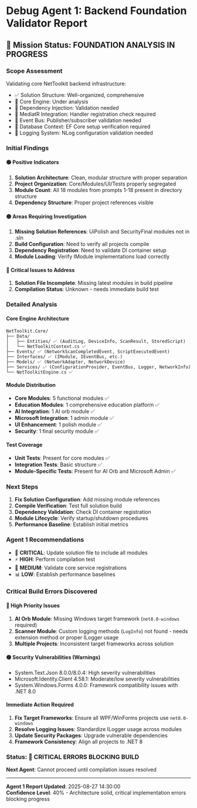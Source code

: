 # Debug Agent 1: Backend Foundation Validator Report

## 🎯 **Mission Status: FOUNDATION ANALYSIS IN PROGRESS**

### **Scope Assessment**
Validating core NetToolkit backend infrastructure:
- ✅ Solution Structure: Well-organized, comprehensive
- 🔄 Core Engine: Under analysis
- 🔄 Dependency Injection: Validation needed
- 🔄 MediatR Integration: Handler registration check required
- 🔄 Event Bus: Publisher/subscriber validation needed
- 🔄 Database Context: EF Core setup verification required
- 🔄 Logging System: NLog configuration validation needed

### **Initial Findings**

#### **🟢 Positive Indicators**
1. **Solution Architecture**: Clean, modular structure with proper separation
2. **Project Organization**: Core/Modules/UI/Tests properly segregated
3. **Module Count**: All 18 modules from prompts 1-18 present in directory structure
4. **Dependency Structure**: Proper project references visible

#### **🟡 Areas Requiring Investigation**
1. **Missing Solution References**: UiPolish and SecurityFinal modules not in .sln
2. **Build Configuration**: Need to verify all projects compile
3. **Dependency Registration**: Need to validate DI container setup
4. **Module Loading**: Verify IModule implementations load correctly

#### **🔴 Critical Issues to Address**
1. **Solution File Incomplete**: Missing latest modules in build pipeline
2. **Compilation Status**: Unknown - needs immediate build test

### **Detailed Analysis**

#### **Core Engine Architecture**
```
NetToolkit.Core/
├── Data/
│   ├── Entities/ ✅ (AuditLog, DeviceInfo, ScanResult, StoredScript)
│   └── NetToolkitContext.cs ✅
├── Events/ ✅ (NetworkScanCompletedEvent, ScriptExecutedEvent)
├── Interfaces/ ✅ (IModule, IEventBus, etc.)
├── Models/ ✅ (NetworkAdapter, NetworkDevice)
├── Services/ ✅ (ConfigurationProvider, EventBus, Logger, NetworkInfo)
└── NetToolkitEngine.cs ✅
```

#### **Module Distribution**
- **Core Modules**: 5 functional modules ✅
- **Education Modules**: 1 comprehensive education platform ✅  
- **AI Integration**: 1 AI orb module ✅
- **Microsoft Integration**: 1 admin module ✅
- **UI Enhancement**: 1 polish module ✅
- **Security**: 1 final security module ✅

#### **Test Coverage**
- **Unit Tests**: Present for core modules ✅
- **Integration Tests**: Basic structure ✅
- **Module-Specific Tests**: Present for AI Orb and Microsoft Admin ✅

### **Next Steps**
1. **Fix Solution Configuration**: Add missing module references
2. **Compile Verification**: Test full solution build
3. **Dependency Validation**: Check DI container registration
4. **Module Lifecycle**: Verify startup/shutdown procedures
5. **Performance Baseline**: Establish initial metrics

### **Agent 1 Recommendations**
- 🚨 **CRITICAL**: Update solution file to include all modules
- ⚡ **HIGH**: Perform compilation test
- 🔧 **MEDIUM**: Validate core service registrations
- 📊 **LOW**: Establish performance baselines

### **Critical Build Errors Discovered**

#### **🔴 High Priority Issues**
1. **AI Orb Module**: Missing Windows target framework (`net8.0-windows` required)
2. **Scanner Module**: Custom logging methods (`LogInfo`) not found - needs extension method or proper ILogger usage
3. **Multiple Projects**: Inconsistent target frameworks across solution

#### **🟡 Security Vulnerabilities (Warnings)**
- System.Text.Json 8.0.0/8.0.4: High severity vulnerabilities
- Microsoft.Identity.Client 4.58.1: Moderate/low severity vulnerabilities
- System.Windows.Forms 4.0.0: Framework compatibility issues with .NET 8.0

#### **Immediate Action Required**
1. **Fix Target Frameworks**: Ensure all WPF/WinForms projects use `net8.0-windows`
2. **Resolve Logging Issues**: Standardize ILogger usage across modules
3. **Update Security Packages**: Upgrade vulnerable dependencies
4. **Framework Consistency**: Align all projects to .NET 8

### **Status**: 🔴 **CRITICAL ERRORS BLOCKING BUILD**
**Next Agent**: Cannot proceed until compilation issues resolved

---
**Agent 1 Report Updated**: 2025-08-27 14:30:00  
**Confidence Level**: 40% - Architecture solid, critical implementation errors blocking progress